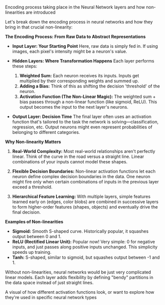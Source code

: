 Encoding process taking place in the Neural Network layers and how non-linearities are introduced

Let's break down the encoding process in neural networks and how they bring in that crucial non-linearity:

**The Encoding Process: From Raw Data to Abstract Representations**

* **Input Layer: Your Starting Point**  Here, raw data is simply fed in. If  using images, each pixel's intensity might be a neuron's value.
* **Hidden Layers: Where Transformation Happens** Each layer performs these steps:
    1. **Weighted Sum:** Each neuron receives its inputs. Inputs get multiplied by their corresponding weights and summed up. 
    2. **Adding a Bias:**  Think of this as shifting the decision 'threshold' of the neuron. 
    3. **Activation Function (The Non-Linear Magic):**  The weighted sum + bias passes through a non-linear function (like sigmoid, ReLU). This output becomes the input to the next layer's neurons.

* **Output Layer: Decision Time** The final layer often uses an activation function that's tailored to the task the network is solving—classification, regression, etc. Output neurons might even represent probabilities of belonging to different categories.

**Why Non-linearity Matters**

1. **Real-World Complexity:** Most real-world relationships aren't perfectly linear. Think of the curve in  the road versus a straight line. Linear combinations of your inputs cannot model these shapes.

2. **Flexible Decision Boundaries:** Non-linear activation functions let each neuron define complex decision boundaries in the data. One neuron might fire only when certain combinations of inputs in the previous layer exceed a threshold.  

3. **Hierarchical Feature Learning:** With multiple layers, simple features learned early on (edges, color blobs) are combined in successive layers to form higher-order features (shapes, objects) and eventually drive the final decision.  

**Examples of  Non-linearities**

* **Sigmoid:** Smooth S-shaped curve. Historically popular, it squashes output between 0 and 1.
* **ReLU (Rectified Linear Unit):** Popular now!  Very simple: 0 for negative inputs, and just passes along positive inputs unchanged. This simplicity speeds up training.
* **Tanh:**  S-shaped, similar to sigmoid, but squashes output between -1 and 1.

Without non-linearities, neural networks would be just very complicated linear models. Each layer adds flexibility by defining "bendy" partitions in the data space instead of just straight lines.

A visual of how different activation functions look, or want to explore how they're used in specific neural network types
